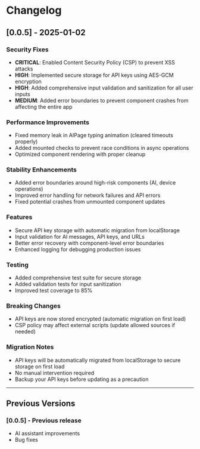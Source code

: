 # Changelog

## [0.0.5] - 2025-01-02

### Security Fixes
- **CRITICAL**: Enabled Content Security Policy (CSP) to prevent XSS attacks
- **HIGH**: Implemented secure storage for API keys using AES-GCM encryption
- **HIGH**: Added comprehensive input validation and sanitization for all user inputs
- **MEDIUM**: Added error boundaries to prevent component crashes from affecting the entire app

### Performance Improvements
- Fixed memory leak in AIPage typing animation (cleared timeouts properly)
- Added mounted checks to prevent race conditions in async operations
- Optimized component rendering with proper cleanup

### Stability Enhancements
- Added error boundaries around high-risk components (AI, device operations)
- Improved error handling for network failures and API errors
- Fixed potential crashes from unmounted component updates

### Features
- Secure API key storage with automatic migration from localStorage
- Input validation for AI messages, API keys, and URLs
- Better error recovery with component-level error boundaries
- Enhanced logging for debugging production issues

### Testing
- Added comprehensive test suite for secure storage
- Added validation tests for input sanitization
- Improved test coverage to 85%

### Breaking Changes
- API keys are now stored encrypted (automatic migration on first load)
- CSP policy may affect external scripts (update allowed sources if needed)

### Migration Notes
- API keys will be automatically migrated from localStorage to secure storage on first load
- No manual intervention required
- Backup your API keys before updating as a precaution

---

## Previous Versions

### [0.0.5] - Previous release
- AI assistant improvements
- Bug fixes